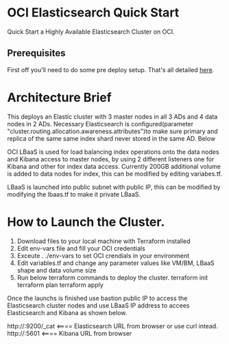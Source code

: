 # OCI Elasticsearch Quick Start

Quick Start a Highly Available Elasticsearch Cluster on OCI. 

## Prerequisites
First off you'll need to do some pre deploy setup.  That's all detailed [here](https://github.com/cloud-partners/oci-prerequisites).

Architecture Brief
==================
This deploys an Elastic cluster with 3 master nodes in all 3 ADs and 4 data nodes in 2 ADs. Necessary Elasticsearch is configured(parameter "cluster.routing.allocation.awareness.attributes")to make sure primary and replica of the same same index shard never stored in the same AD. Below 

OCI LBaaS is used for load balancing index operations onto the data nodes and Kibana access to master nodes, by using 2 different listeners one for Kibana and other for index data access. 
Currently 200GB additional volume is added to data nodes for index, this can be modified by editing variabes.tf.

LBaaS is launched into public subnet with public IP, this can be modified by modifying the lbaas.tf to make it private LBaaS.

How to Launch the Cluster.
=========================
1. Download files to your local machine with Terraform installed 
2. Edit env-vars file and fill your OCI credentials
3. Exceute . ./env-vars to set OCI crendials in your environment 
4. Edit variables.tf and change any parameter values like VM/BM, LBaaS shape and data volume size
5. Run below terraform commands to deploy the cluster.
    terraform init
    terraform plan
    terraform apply 
    
Once the launchs is finished use bastion public IP to access the Elasticsearch cluster nodes and use LBaaS IP address to accees 
Elasticsearch and Kibana as shown below.

http://<LBaaS IP>:9200/_cat     <==== Elasticsearch URL from browser or use curl intead.
http://<LBaaS IP>:5601        <==== Kibana URL from browser 
